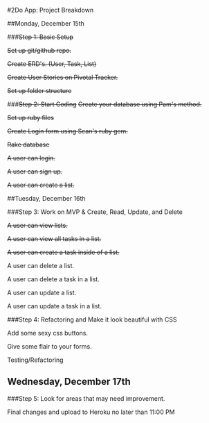 #2Do App: Project Breakdown

##Monday, December 15th

###~~Step 1: Basic Setup~~

~~Set up git/github repo.~~

~~Create ERD's. (User, Task, List)~~

~~Create User Stories on Pivotal Tracker.~~

~~Set up folder structure~~

###~~Step 2: Start Coding~~
~~Create your database using Pam's method.~~

~~Set up ruby files~~

~~Create Login form using Sean's ruby gem.~~

~~Rake database~~

~~A user can login.~~

~~A user can sign up.~~

~~A user can create a list.~~

##Tuesday, December 16th

###Step 3: Work on MVP & Create, Read, Update, and Delete

~~A user can view lists.~~

~~A user can view all tasks in a list.~~

~~A user can create a task inside of a list.~~

A user can delete a list.

A user can delete a task in a list.

A user can update a list.

A user can update a task in a list.

###Step 4: Refactoring and Make it look beautiful with CSS

Add some sexy css buttons.

Give some flair to your forms.

Testing/Refactoring

## Wednesday, December 17th

###Step 5: Look for areas that may need improvement.

Final changes and upload to Heroku no later than 11:00 PM
